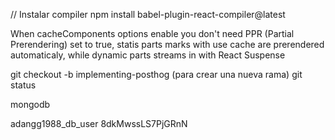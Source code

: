 // Instalar compiler
npm install babel-plugin-react-compiler@latest

When cacheComponents options enable you don't need PPR (Partial Prerendering)
set to true, statis parts marks with use cache are prerendered automaticaly,
while dynamic parts streams in with React Suspense

git checkout -b implementing-posthog (para crear una nueva rama)
git status

mongodb

adangg1988_db_user
8dkMwssLS7PjGRnN
